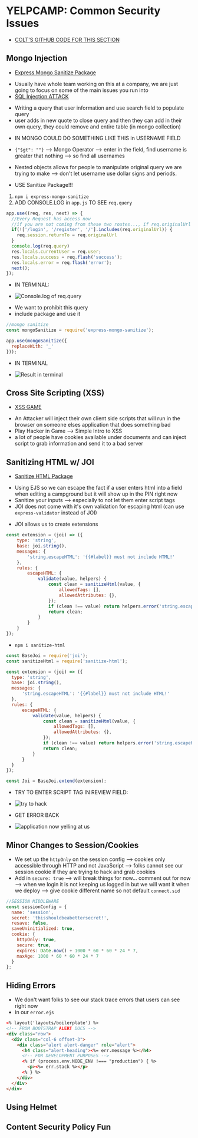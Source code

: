 # YELPCAMP: Common Security Issues
* [COLT'S GITHUB CODE FOR THIS SECTION](https://github.com/Colt/YelpCamp/tree/a05fccdf44cd4e5796150347594565471ab3ee60)

## Mongo Injection
* [Express Mongo Sanitize Package](https://www.npmjs.com/package/express-mongo-sanitize)
- Usually have whole team working on this at a company, we are just going to focus on some of the main issues you run into
- [SQL Injection ATTACK](https://en.wikipedia.org/wiki/SQL_injection)
* Writing a query that user information and use search field to populate query
* user adds in new quote to close query and then they can add in their own query, they could remove and entire table (in mongo collection)
- IN MONGO COULD DO SOMETHING LIKE THIS in USERNAME FIELD
* `{"$gt": ""}` --> Mongo Operator --> enter in the field, find username is greater that nothing --> so find all usernames
- Nested objects allows for people to manipulate original query we are trying to make --> don't let username use dollar signs and periods. 
* USE Sanitize Package!!!
1. `npm i express-mongo-sanitize`
2. ADD CONSOLE.LOG in `app.js` TO SEE `req.query`
```js
app.use((req, res, next) => {
  //Every Request has access now
  //if you are not coming from these two routes..., if req.originalUrl does not include one of these then..
  if(!['/login', '/register', '/'].includes(req.originalUrl)) {
    req.session.returnTo = req.originalUrl 
  }
  console.log(req.query)
  res.locals.currentUser = req.user;
  res.locals.success = req.flash('success');
  res.locals.error = req.flash('error');
  next();
});
```
- IN TERMINAL:
* ![Console.log of req.query](assets/security1.png)
- We want to prohibit this query
- include package and use it
```js
//mongo sanitize
const mongoSanitize = require('express-mongo-sanitize');
```
```js
app.use(mongoSanitize({
  replaceWith: '_'
}));
```
- IN TERMINAL
* ![Result in terminal](assets/security2.png)

## Cross Site Scripting (XSS)
* [XSS GAME](https://xss-game.appspot.com/)
- An Attacker will inject their own client side scripts that will run in the browser on someone elses application that does something bad
- Play Hacker in Game --> Simple Intro to XSS
- a lot of people have cookies available under documents and can inject script to grab information and send it to a bad server
 
## Sanitizing HTML w/ JOI
* [Sanitize HTML Package](https://www.npmjs.com/package/sanitize-html)
- Using EJS so we can escape the fact if a user enters html into a field when editing a campground but it will show up in the PIN right now
- Sanitize your inputs --> especially to not let them enter script tags
- JOI does not come with it's own validation for escaping html (can use `express-validator` instead of JOI)
* JOI allows us to create extensions 
```js
const extension = (joi) => ({
    type: 'string',
    base: joi.string(),
    messages: {
        'string.escapeHTML': '{{#label}} must not include HTML!'
    },
    rules: {
        escapeHTML: {
            validate(value, helpers) {
                const clean = sanitizeHtml(value, {
                    allowedTags: [],
                    allowedAttributes: {},
                });
                if (clean !== value) return helpers.error('string.escapeHTML', { value })
                return clean;
            }
        }
    }
});
```
- `npm i sanitize-html`
```js
const BaseJoi = require('joi');
const sanitizeHtml = require('sanitize-html');

const extension = (joi) => ({
  type: 'string',
  base: joi.string(),
  messages: {
      'string.escapeHTML': '{{#label}} must not include HTML!'
  },
  rules: {
      escapeHTML: {
          validate(value, helpers) {
              const clean = sanitizeHtml(value, {
                  allowedTags: [],
                  allowedAttributes: {},
              });
              if (clean !== value) return helpers.error('string.escapeHTML', { value })
              return clean;
          }
      }
  }
});

const Joi = BaseJoi.extend(extension);
```
- TRY TO ENTER SCRIPT TAG IN REVIEW FIELD:
* ![try to hack](assets/secrity3.png)
- GET ERROR BACK
* ![application now yelling at us](assets/secrity4.png)

## Minor Changes to Session/Cookies
- We set up the `httpOnly` on the session config --> cookies only accessible through HTTP and not JavaScript --> folks cannot see our session cookie if they are trying to hack and grab cookies
- Add in `secure: true` --> will break things for now... comment out for now --> when we login it is not keeping us logged in but we will want it when we deploy --> give cookie different name so not default `connect.sid`
```js
//SESSION MIDDLEWARE
const sessionConfig = {
  name: 'session',
  secret: 'thisshouldbeabettersecret!',
  resave: false,
  saveUninitialized: true,
  cookie: {
    httpOnly: true, 
    secure: true,
    expires: Date.now() + 1000 * 60 * 60 * 24 * 7,
    maxAge: 1000 * 60 * 60 * 24 * 7
  }
};
```

## Hiding Errors
- We don't want folks to see our stack trace errors that users can see right now
- in our `error.ejs`
```html
<% layout('layouts/boilerplate') %> 
<!-- FROM BOOTSTRAP ALERT DOCS -->
<div class="row">
  <div class="col-6 offset-3">
    <div class="alert alert-danger" role="alert">
      <h4 class="alert-heading"><%= err.message %></h4>
      <!-- FOR DEVELOPMENT PURPOSES -->
      <% if (process.env.NODE_ENV !=== "production") { %>
        <p><%= err.stack %></p> 
      <% } %>   
    </div>
  </div>
</div>
```

## Using Helmet

## Content Security Policy Fun